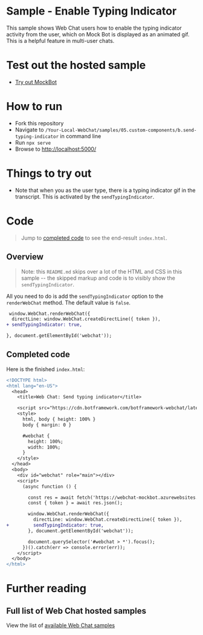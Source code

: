 # Sample - Enable Typing Indicator

This sample shows Web Chat users how to enable the typing indicator activity from the user, which on Mock Bot is displayed as an animated gif. This is a helpful feature in multi-user chats.

# Test out the hosted sample

-  [Try out MockBot](https://microsoft.github.io/BotFramework-WebChat/05.custom-components/b.send-typing-indicator)

# How to run

-  Fork this repository
-  Navigate to `/Your-Local-WebChat/samples/05.custom-components/b.send-typing-indicator` in command line
-  Run `npx serve`
-  Browse to [http://localhost:5000/](http://localhost:5000/)

# Things to try out

-  Note that when you as the user type, there is a typing indicator gif in the transcript. This is activated by the `sendTypingIndicator`.

# Code

> Jump to [completed code](#completed-code) to see the end-result `index.html`.

## Overview

> Note: this `README.md` skips over a lot of the HTML and CSS in this sample -- the skipped markup and code is to visibly show the `sendTypingIndicator`.

All you need to do is add the `sendTypingIndicator` option to the `renderWebChat` method. The default value is `false`.

```diff
 window.WebChat.renderWebChat({
  directLine: window.WebChat.createDirectLine({ token }),
+ sendTypingIndicator: true,

}, document.getElementById('webchat'));

```

## Completed code

Here is the finished `index.html`:

```diff
<!DOCTYPE html>
<html lang="en-US">
  <head>
    <title>Web Chat: Send typing indicator</title>

    <script src="https://cdn.botframework.com/botframework-webchat/latest/webchat.js"></script>
    <style>
      html, body { height: 100% }
      body { margin: 0 }

      #webchat {
        height: 100%;
        width: 100%;
      }
    </style>
  </head>
  <body>
    <div id="webchat" role="main"></div>
    <script>
      (async function () {

        const res = await fetch('https://webchat-mockbot.azurewebsites.net/directline/token', { method: 'POST' });
        const { token } = await res.json();

        window.WebChat.renderWebChat({
          directLine: window.WebChat.createDirectLine({ token }),
+         sendTypingIndicator: true,
        }, document.getElementById('webchat'));

        document.querySelector('#webchat > *').focus();
      })().catch(err => console.error(err));
    </script>
  </body>
</html>

```

# Further reading

## Full list of Web Chat hosted samples

View the list of [available Web Chat samples](https://github.com/microsoft/BotFramework-WebChat/tree/master/samples)

